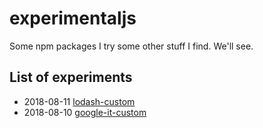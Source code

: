# experimentaljs

Some npm packages I try some other stuff I find. We'll see. 

## List of experiments

* 2018-08-11 [lodash-custom](lodahs-custom)
* 2018-08-10 [google-it-custom](google-it-custom)